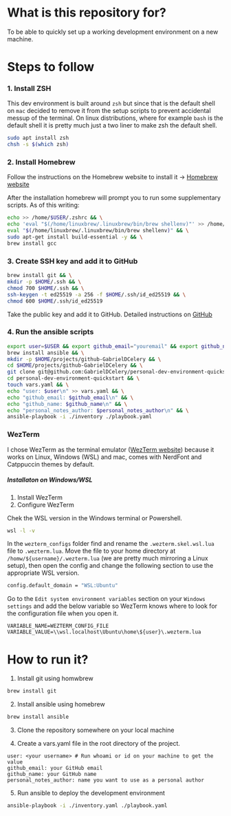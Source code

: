 # What is this repository for?

To be able to quickly set up a working development environment on a new machine.

# Steps to follow

### 1. Install ZSH

This dev environment is built around `zsh` but since that is the default shell on `mac` decided to remove it from the setup scripts to prevent accidental messup of the terminal. On linux distributions, where for example `bash` is the default shell it is pretty much just a two liner to make zsh the default shell.

```sh
sudo apt install zsh
chsh -s $(which zsh)
```

### 2. Install Homebrew

Follow the instructions on the Homebrew website to install it -> [Homebrew website](https://brew.sh/)

After the installation homebrew will prompt you to run some supplementary scripts. As of this writing:

```sh
echo >> /home/$USER/.zshrc && \
echo 'eval "$(/home/linuxbrew/.linuxbrew/bin/brew shellenv)"' >> /home/$USER/.zshrc && \
eval "$(/home/linuxbrew/.linuxbrew/bin/brew shellenv)" && \
sudo apt-get install build-essential -y && \
brew install gcc
```

### 3. Create SSH key and add it to GitHub

```sh
brew install git && \
mkdir -p $HOME/.ssh && \
chmod 700 $HOME/.ssh && \
ssh-keygen -t ed25519 -a 256 -f $HOME/.ssh/id_ed25519 && \
chmod 600 $HOME/.ssh/id_ed25519
```

Take the public key and add it to GitHub. Detailed instructions on [GitHub](https://docs.github.com/en/authentication/connecting-to-github-with-ssh)

### 4. Run the ansible scripts

```sh
export user=$USER && export github_email="youremail" && export github_name="yourgithubname" && export personal_notes_author="authorname" && \
brew install ansible && \
mkdir -p $HOME/projects/github-GabrielDCelery && \
cd $HOME/projects/github-GabrielDCelery && \
git clone git@github.com:GabrielDCelery/personal-dev-environment-quickstart.git && \
cd personal-dev-environment-quickstart && \
touch vars.yaml && \
echo "user: $user\n" >> vars.yaml && \
echo "github_email: $github_email\n" && \
echo "github_name: $github_name\n" && \
echo "personal_notes_author: $personal_notes_author\n" && \
ansible-playbook -i ./inventory ./playbook.yaml
```

### WezTerm

I chose WezTerm as the terminal emulator ([WezTerm website](https://wezfurlong.org/wezterm/index.html)) because it works on Linux, Windows (WSL) and mac, comes with NerdFont and Catppuccin themes by default.

##### Installaton on Windows/WSL

1. Install WezTerm
2. Configure WezTerm

Chek the WSL version in the Windows terminal or Powershell.

```sh
wsl -l -v
```

In the `wezterm_configs` folder find and rename the `.wezterm.skel.wsl.lua` file to `.wezterm.lua`. Move the file to your home directory at `/homw/${username}/.wezterm.lua` (we are pretty much mirroring a Linux setup), then open the config and change the following section to use the appropriate WSL version.

```sh
config.default_domain = "WSL:Ubuntu"
```

Go to the `Edit system environment variables` section on your `Windows settings` and add the below variable so WezTerm knows where to look for the configuration file when you open it.

```
VARIABLE_NAME=WEZTERM_CONFIG_FILE
VARIABLE_VALUE=\\wsl.localhost\Ubuntu\home\${user}\.wezterm.lua
```

# How to run it?

1. Install git using homwbrew

```sh
brew install git
```

2. Install ansible using homebrew

```sh
brew install ansible
```

3. Clone the repository somewhere on your local machine

4. Create a vars.yaml file in the root directory of the project.

```
user: <your username> # Run whoami or id on your machine to get the value
github_email: your GitHub email
github_name: your GitHub name
personal_notes_author: name you want to use as a personal author
```

5. Run ansible to deploy the development environment

```sh
ansible-playbook -i ./inventory.yaml ./playbook.yaml
```
